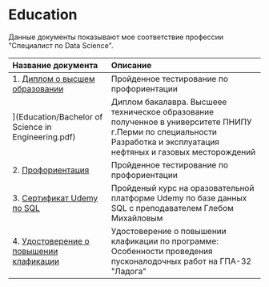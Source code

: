 # Education

Данные документы показывают мое соответствие профессии "Специалист по Data Science".

| Название документа | Описание | 
| :---------------------- | :---------------------- |
| 1. [Диплом о высшем образовании](Education/career_guidance.pdf) | Пройденное тестирование по профориентации |
](Education/Bachelor of Science in Engineering.pdf) | Диплом бакалавра. Высшеее техническое образование полученное в университете ПНИПУ г.Перми по специальности Разработка и эксплуатация нефтяных и газовых месторождений|
| 2. [Профориентация](Education/career_guidance.pdf) | Пройденное тестирование по профориентации |
| 3. [Сертификат Udemy по SQL](Education/Udemy_SQL.pdf) | Пройденый курс на оразовательной платформе Udemy по базе данных SQL с преподавателем Глебом Михайловым |
| 4. [Удостоверение о повышении клафикации](Education/certificate_Ladoga.pdf) | Удостоверение о повышении клафикации по программе: Особенности проведения пусконалодочных работ на ГПА-32 "Ладога"|
